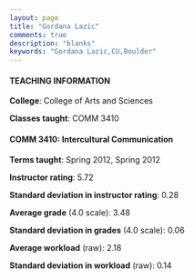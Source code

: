 ```yaml
---
layout: page
title: "Gordana Lazic" 
comments: true
description: "blanks"
keywords: "Gordana Lazic,CU,Boulder"
---
```

<head>
<script src="https://ajax.googleapis.com/ajax/libs/jquery/2.1.3/jquery.min.js"></script>
<script src="https://dl.dropboxusercontent.com/s/pc42nxpaw1ea4o9/highcharts.js?dl=0"></script>
<!-- <script src="../assets/js/highcharts.js"></script> -->
<style type="text/css">@font-face {
	font-family: "Bebas Neue";
	src: url(https://www.filehosting.org/file/details/544349/BebasNeue Regular.otf) format("opentype");
	}
	h1.Bebas { 
		font-family: "Bebas Neue", Verdana, Tahoma;
	}
</style>
</head>
	   
#### TEACHING INFORMATION

**College**: College of Arts and Sciences

**Classes taught**: COMM 3410

#### COMM 3410: Intercultural Communication

**Terms taught**: Spring 2012, Spring 2012

**Instructor rating**: 5.72

**Standard deviation in instructor rating**: 0.28

**Average grade** (4.0 scale): 3.48

**Standard deviation in grades** (4.0 scale): 0.06

**Average workload** (raw): 2.18

**Standard deviation in workload** (raw): 0.14

